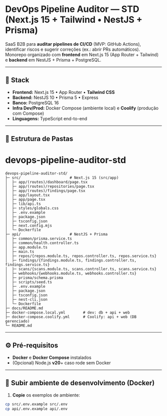 # DevOps Pipeline Auditor — STD (Next.js 15 + Tailwind • NestJS + Prisma)

SaaS B2B para **auditar pipelines de CI/CD** (MVP: GitHub Actions), identificar riscos e sugerir correções (ex.: abrir PRs automáticos).  
Monorepo organizado com **frontend** em Next.js 15 (App Router + Tailwind) e **backend** em NestJS + Prisma + PostgreSQL.

---

## 🧱 Stack

- **Frontend:** Next.js 15 • App Router • **Tailwind CSS**
- **Backend:** NestJS 10 • Prisma 5 • Express
- **Banco:** PostgreSQL 16
- **Infra Dev/Prod:** Docker Compose (ambiente local) e **Coolify** (produção com Compose)
- **Linguagens:** TypeScript end-to-end

---

## 📂 Estrutura de Pastas

# devops-pipeline-auditor-std

```
devops-pipeline-auditor-std/
├─ src/                      # Next.js 15 (src/app)
│  ├─ app/(routes)/dashboard/page.tsx
│  ├─ app/(routes)/repositories/page.tsx
│  ├─ app/(routes)/findings/page.tsx
│  ├─ app/layout.tsx
│  ├─ app/page.tsx
│  ├─ lib/api.ts
│  ├─ styles/globals.css
│  ├─ .env.example
│  ├─ package.json
│  ├─ tsconfig.json
│  ├─ next.config.mjs
│  └─ Dockerfile
├─ api/                      # NestJS + Prisma
│  ├─ common/prisma.service.ts
│  ├─ common/health.controller.ts
│  ├─ app.module.ts
│  ├─ main.ts
│  ├─ repos/{repos.module.ts, repos.controller.ts, repos.service.ts}
│  ├─ findings/{findings.module.ts, findings.controller.ts, findings.service.ts}
│  ├─ scans/{scans.module.ts, scans.controller.ts, scans.service.ts}
│  ├─ webhooks/{webhooks.module.ts, webhooks.controller.ts}
│  ├─ prisma/schema.prisma
│  ├─ scripts/seed.ts
│  ├─ .env.example
│  ├─ package.json
│  ├─ tsconfig.json
│  ├─ nest-cli.json
│  └─ Dockerfile
├─ docs/README.md
├─ docker-compose.local.yml        # dev: db + api + web
├─ docker-compose.coolify.yml      # Coolify: api + web (DB gerenciado)
└─ README.md
```
---

## ⚙️ Pré-requisitos

- **Docker** e **Docker Compose** instalados
- (Opcional) Node.js **v20**+ caso rode sem Docker

---

## 🚀 Subir ambiente de desenvolvimento (Docker)

1) **Copie** os exemplos de ambiente:
```bash
cp src/.env.example src/.env
cp api/.env.example api/.env
